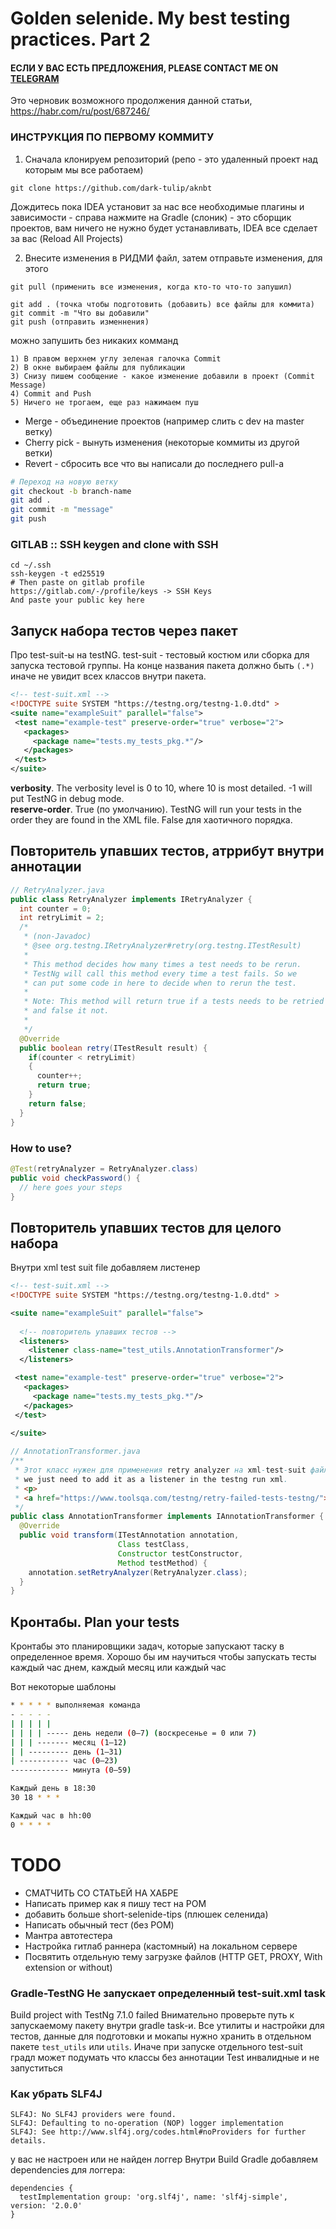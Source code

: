 # Golden selenide. My best testing practices. Part 2

#### ЕСЛИ У ВАС ЕСТЬ ПРЕДЛОЖЕНИЯ, PLEASE CONTACT ME ON <a href="https://t.me/dark_tulip">TELEGRAM</a>

Это черновик возможного продолжения данной статьи, https://habr.com/ru/post/687246/

### ИНСТРУКЦИЯ ПО ПЕРВОМУ КОММИТУ  
1) Сначала клонируем репозиторий (репо - это удаленный проект над которым мы все работаем)
```
git clone https://github.com/dark-tulip/aknbt
```
Дождитесь пока IDEA установит за нас все необходимые плагины и зависимости - 
справа нажмите на Gradle (cлоник) - это сборщик проектов, вам ничего не нужно будет устанавливать, IDEA все сделает за вас
(Reload All Projects)

2) Внесите изменения в РИДМИ файл, затем отправьте изменения, для этого
```
git pull (применить все изменения, когда кто-то что-то запушил)

git add . (точка чтобы подготовить (добавить) все файлы для коммита)
git commit -m "Что вы добавили"
git push (отправить изменнения)
```

можно запушить без никаких комманд
```
1) В правом верхнем углу зеленая галочка Commit
2) В окне выбираем файлы для публикации
3) Снизу пишем сообщение - какое изменение добавили в проект (Commit Message)
4) Commit and Push
5) Ничего не трогаем, еще раз нажимаем пуш
```

- Merge - объединение проектов (например слить с dev на master ветку)
- Cherry pick - вынуть изменения (некоторые коммиты из другой ветки)
- Revert - сбросить все что вы написали до последнего pull-a

``` bash
# Переход на новую ветку
git checkout -b branch-name
git add .
git commit -m "message"
git push
```
### GITLAB :: SSH keygen and clone with SSH
``` 
cd ~/.ssh
ssh-keygen -t ed25519
# Then paste on gitlab profile
https://gitlab.com/-/profile/keys -> SSH Keys
And paste your public key here
```

## Запуск набора тестов через пакет
Про test-suit-ы на testNG. test-suit - тестовый костюм или сборка для запуска тестовой группы. На конце названия пакета должно быть `(.*)` иначе не увидит всех классов внутри пакета.
``` xml
<!-- test-suit.xml -->
<!DOCTYPE suite SYSTEM "https://testng.org/testng-1.0.dtd" >
<suite name="exampleSuit" parallel="false">
 <test name="example-test" preserve-order="true" verbose="2">
   <packages>
     <package name="tests.my_tests_pkg.*"/>
   </packages>
 </test>
</suite>
```
<b>verbosity</b>. The verbosity level is 0 to 10, where 10 is most detailed. -1 will put TestNG in debug mode.<br>
<b>reserve-order</b>. True (по умолчанию). TestNG will run your tests in the order they are found in the XML file. False для хаотичного порядка.


## Повторитель упавших тестов, атррибут внутри аннотации
``` Java
// RetryAnalyzer.java
public class RetryAnalyzer implements IRetryAnalyzer {
  int counter = 0;
  int retryLimit = 2;
  /*
   * (non-Javadoc)
   * @see org.testng.IRetryAnalyzer#retry(org.testng.ITestResult)
   *
   * This method decides how many times a test needs to be rerun.
   * TestNg will call this method every time a test fails. So we
   * can put some code in here to decide when to rerun the test.
   *
   * Note: This method will return true if a tests needs to be retried
   * and false it not.
   *
   */
  @Override
  public boolean retry(ITestResult result) {
    if(counter < retryLimit)
    {
      counter++;
      return true;
    }
    return false;
  }
}
```
### How to use?
``` Java
@Test(retryAnalyzer = RetryAnalyzer.class)
public void checkPassword() {
  // here goes your steps
}
```

## Повторитель упавших тестов для целого набора
Внутри xml test suit file добавляем листенер
``` xml
<!-- test-suit.xml -->
<!DOCTYPE suite SYSTEM "https://testng.org/testng-1.0.dtd" >

<suite name="exampleSuit" parallel="false">
 
  <!-- повторитель упавших тестов -->
  <listeners>
    <listener class-name="test_utils.AnnotationTransformer"/>
  </listeners>

 <test name="example-test" preserve-order="true" verbose="2">
   <packages>
     <package name="tests.my_tests_pkg.*"/>
   </packages>
 </test>
 
</suite>
```
``` Java
// AnnotationTransformer.java
/**
 * Этот класс нужен для применения retry analyzer на xml-test-suit файл с помощью listener
 * we just need to add it as a listener in the testng run xml.
 * <p>
 * <a href="https://www.toolsqa.com/testng/retry-failed-tests-testng/"></a>
 */
public class AnnotationTransformer implements IAnnotationTransformer {
  @Override
  public void transform(ITestAnnotation annotation,
                        Class testClass,
                        Constructor testConstructor,
                        Method testMethod) {
    annotation.setRetryAnalyzer(RetryAnalyzer.class);
  }
}
```

## Кронтабы. Plan your tests
Кронтабы это планировщики задач, которые запускают таску в определенное время. Хорошо бы им научиться чтобы запускать тесты каждый час днем, каждый месяц или каждый час

Вот некоторые шаблоны
``` bash
* * * * * выполняемая команда
- - - - -
| | | | |
| | | | ----- день недели (0—7) (воскресенье = 0 или 7)
| | | ------- месяц (1—12)
| | --------- день (1—31)
| ----------- час (0—23)
------------- минута (0—59)

Каждый день в 18:30
30 18 * * *

Каждый час в hh:00
0 * * * *
```

# TODO
- СМАТЧИТЬ СО СТАТЬЕЙ НА ХАБРЕ
- Написать пример как я пишу тест на POM
- добавить больше short-selenide-tips (плюшек селенида)
- Написать обычный тест (без POM)
- Мантра автотестера 
- Настройка гитлаб раннера (кастомный) на локальном сервере
- Посвятить отдельную тему загрузке файлов (HTTP GET, PROXY, With extension or without)

### Gradle-TestNG Не запускает определенный test-suit.xml task

Build project with TestNg 7.1.0 failed
Внимательно проверьте путь к запускаемому пакету внутри gradle task-и. Все утилиты и настройки для тестов, данные для подготовки и мокапы нужно хранить в отдельном пакете `test_utils` или `utils`. Иначе при запуске отдельного test-suit градл может подумать что классы без аннотации Test инвалидные и не запуститься


### Как убрать SLF4J 
```
SLF4J: No SLF4J providers were found.
SLF4J: Defaulting to no-operation (NOP) logger implementation
SLF4J: See http://www.slf4j.org/codes.html#noProviders for further details.
```
у вас не настроен или не найден логгер
Внутри Build Gradle добавляем dependencies для логгера:
``` 
dependencies {
  testImplementation group: 'org.slf4j', name: 'slf4j-simple', version: '2.0.0'
}
```
